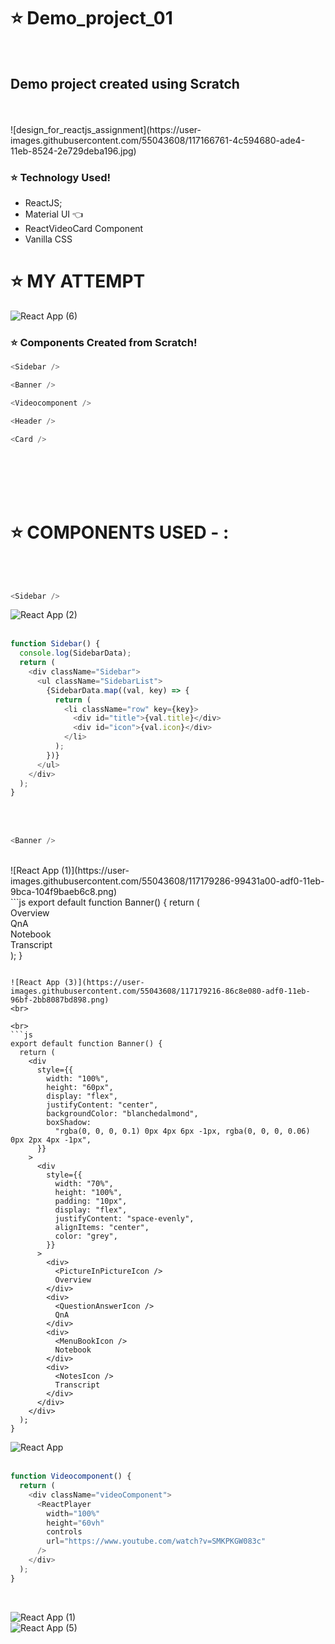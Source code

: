 
#  :star: Demo_project_01

<br>

## Demo project created using Scratch

<br>
<br>
![design_for_reactjs_assignment](https://user-images.githubusercontent.com/55043608/117166761-4c594680-ade4-11eb-8524-2e729deba196.jpg)

### :star: Technology Used!
- ReactJS;
 - Material UI :point_left: 
 - ReactVideoCard Component
- Vanilla CSS

#   :star:  MY ATTEMPT 
![React App (6)](https://user-images.githubusercontent.com/55043608/117178933-318ccf00-adf0-11eb-8f9f-16c030a44632.png)

### :star: Components Created from Scratch!
```js
<Sidebar />
```
```js
<Banner />
```
```js
<Videocomponent />
```
```js
<Header />
```
```js
<Card />
```

<br>
<br>


<br>
<br>

#  :star:  COMPONENTS USED - :
<br>
<br>

```js
<Sidebar />
```


![React App (2)](https://user-images.githubusercontent.com/55043608/117179145-74e73d80-adf0-11eb-8a35-c2a1448c1187.png)
<br>
<br>
```js
function Sidebar() {
  console.log(SidebarData);
  return (
    <div className="Sidebar">
      <ul className="SidebarList">
        {SidebarData.map((val, key) => {
          return (
            <li className="row" key={key}>
              <div id="title">{val.title}</div>
              <div id="icon">{val.icon}</div>
            </li>
          );
        })}
      </ul>
    </div>
  );
}

```
<br>
<br>




```js
<Banner />
```
<br>
![React App (1)](https://user-images.githubusercontent.com/55043608/117179286-99431a00-adf0-11eb-9bca-104f9baeb6c8.png)
<br>
```js
export default function Banner() {
  return (
    <div
      style={{
        width: "100%",
        height: "60px",
        display: "flex",
        justifyContent: "center",
        backgroundColor: "blanchedalmond",
        boxShadow:
          "rgba(0, 0, 0, 0.1) 0px 4px 6px -1px, rgba(0, 0, 0, 0.06) 0px 2px 4px -1px",
      }}
    >
      <div
        style={{
          width: "70%",
          height: "100%",
          padding: "10px",
          display: "flex",
          justifyContent: "space-evenly",
          alignItems: "center",
          color: "grey",
        }}
      >
        <div>
          <PictureInPictureIcon />
          Overview
        </div>
        <div>
          <QuestionAnswerIcon />
          QnA
        </div>
        <div>
          <MenuBookIcon />
          Notebook
        </div>
        <div>
          <NotesIcon />
          Transcript
        </div>
      </div>
    </div>
  );
}

```

![React App (3)](https://user-images.githubusercontent.com/55043608/117179216-86c8e080-adf0-11eb-96bf-2bb8087bd898.png)
<br>

<br>
```js
export default function Banner() {
  return (
    <div
      style={{
        width: "100%",
        height: "60px",
        display: "flex",
        justifyContent: "center",
        backgroundColor: "blanchedalmond",
        boxShadow:
          "rgba(0, 0, 0, 0.1) 0px 4px 6px -1px, rgba(0, 0, 0, 0.06) 0px 2px 4px -1px",
      }}
    >
      <div
        style={{
          width: "70%",
          height: "100%",
          padding: "10px",
          display: "flex",
          justifyContent: "space-evenly",
          alignItems: "center",
          color: "grey",
        }}
      >
        <div>
          <PictureInPictureIcon />
          Overview
        </div>
        <div>
          <QuestionAnswerIcon />
          QnA
        </div>
        <div>
          <MenuBookIcon />
          Notebook
        </div>
        <div>
          <NotesIcon />
          Transcript
        </div>
      </div>
    </div>
  );
}
```
![React App](https://user-images.githubusercontent.com/55043608/117179281-98aa8380-adf0-11eb-9073-db2f22d02e5c.png)
<br>
<br>

```js
function Videocomponent() {
  return (
    <div className="videoComponent">
      <ReactPlayer
        width="100%"
        height="60vh"
        controls
        url="https://www.youtube.com/watch?v=SMKPKGW083c"
      />
    </div>
  );
}

```
<br>

![React App (1)](https://user-images.githubusercontent.com/55043608/117179286-99431a00-adf0-11eb-9bca-104f9baeb6c8.png)
<br>
![React App (5)](https://user-images.githubusercontent.com/55043608/117178082-4e74d280-adef-11eb-8145-89a56adad9f0.png)

<br>
<br>
<br>


